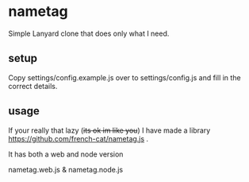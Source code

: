 # nametag
Simple Lanyard clone that does only what I need.
## setup
Copy settings/config.example.js over to settings/config.js and fill in the correct details.
## usage
If your really that lazy (~~its ok im like you~~) I have made a library https://github.com/french-cat/nametag.js .

It has both a web and node version

nametag.web.js & nametag.node.js